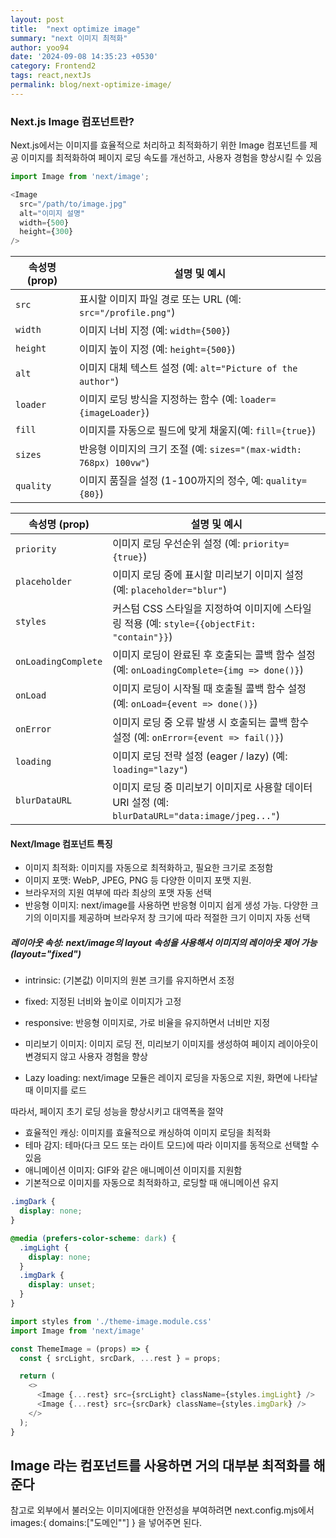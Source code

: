 ```yaml
---
layout: post 
title:  "next optimize image"
summary: "next 이미지 최적화"
author: yoo94 
date: '2024-09-08 14:35:23 +0530' 
category: Frontend2
tags: react,nextJs
permalink: blog/next-optimize-image/
---
```


### Next.js Image 컴포넌트란?

Next.js에서는 이미지를 효율적으로 처리하고 최적화하기 위한 Image 컴포넌트를 제공
이미지를 최적화하여 페이지 로딩 속도를 개선하고, 사용자 경험을 향상시킬 수 있음

```js
import Image from 'next/image';

<Image
  src="/path/to/image.jpg"
  alt="이미지 설명"
  width={500}
  height={300}
/>
```

| 속성명 (prop)   | 설명 및 예시                                                |
|-----------------|--------------------------------------------------------|
| `src`           | 표시할 이미지 파일 경로 또는 URL (예: `src="/profile.png"`)         |
| `width`         | 이미지 너비 지정 (예: `width={500}`)                           |
| `height`        | 이미지 높이 지정 (예: `height={500}`)                          |
| `alt`           | 이미지 대체 텍스트 설정 (예: `alt="Picture of the author"`)       |
| `loader`        | 이미지 로딩 방식을 지정하는 함수 (예: `loader={imageLoader}`)         |
| `fill`          | 이미지를 자동으로 필드에 맞게 채울지(예: `fill={true}`)                 |
| `sizes`         | 반응형 이미지의 크기 조절 (예: `sizes="(max-width: 768px) 100vw"`) |
| `quality`       | 이미지 품질을 설정 (1-100까지의 정수, 예: `quality={80}`)            |

| 속성명 (prop)      | 설명 및 예시                                                       |
|-------------------|------------------------------------------------------------------|
| `priority`        | 이미지 로딩 우선순위 설정 (예: `priority={true}`)                   |
| `placeholder`     | 이미지 로딩 중에 표시할 미리보기 이미지 설정 (예: `placeholder="blur"`) |
| `styles`          | 커스텀 CSS 스타일을 지정하여 이미지에 스타일링 적용 (예: `style={{objectFit: "contain"}}`) |
| `onLoadingComplete`| 이미지 로딩이 완료된 후 호출되는 콜백 함수 설정 (예: `onLoadingComplete={img => done()}`) |
| `onLoad`          | 이미지 로딩이 시작될 때 호출될 콜백 함수 설정 (예: `onLoad={event => done()}`) |
| `onError`         | 이미지 로딩 중 오류 발생 시 호출되는 콜백 함수 설정 (예: `onError={event => fail()}`) |
| `loading`         | 이미지 로딩 전략 설정 (eager / lazy) (예: `loading="lazy"`)       |
| `blurDataURL`     | 이미지 로딩 중 미리보기 이미지로 사용할 데이터 URI 설정 (예: `blurDataURL="data:image/jpeg..."`) |


#### Next/Image 컴포넌트 특징

- 이미지 최적화: 이미지를 자동으로 최적화하고, 필요한 크기로 조정함
- 이미지 포맷: WebP, JPEG, PNG 등 다양한 이미지 포맷 지원.
- 브라우저의 지원 여부에 따라 최상의 포맷 자동 선택
- 반응형 이미지: next/image를 사용하면 반응형 이미지 쉽게 생성 가능. 다양한 크기의 이미지를 제공하며 브라우저 창 크기에 따라 적절한 크기 이미지 자동 선택

##### 레이아웃 속성: next/image의 layout 속성을 사용해서 이미지의 레이아웃 제어 가능 (layout="fixed")

- intrinsic: (기본값) 이미지의 원본 크기를 유지하면서 조정
- fixed: 지정된 너비와 높이로 이미지가 고정
- responsive: 반응형 이미지로, 가로 비율을 유지하면서 너비만 지정
- 미리보기 이미지: 이미지 로딩 전, 미리보기 이미지를 생성하여 페이지 레이아웃이 변경되지 않고 사용자 경험을 향상

- Lazy loading: next/image 모듈은 레이지 로딩을 자동으로 지원, 화면에 나타날 때 이미지를 로드

따라서, 페이지 초기 로딩 성능을 향상시키고 대역폭을 절약

- 효율적인 캐싱: 이미지를 효율적으로 캐싱하여 이미지 로딩을 최적화
- 테마 감지: 테마(다크 모드 또는 라이트 모드)에 따라 이미지를 동적으로 선택할 수 있음
- 애니메이션 이미지: GIF와 같은 애니메이션 이미지를 지원함
- 기본적으로 이미지를 자동으로 최적화하고, 로딩할 때 애니메이션 유지

```css
.imgDark {
  display: none;
}

@media (prefers-color-scheme: dark) {
  .imgLight {
    display: none;
  }
  .imgDark {
    display: unset;
  }
}
```
```js
import styles from './theme-image.module.css'
import Image from 'next/image'

const ThemeImage = (props) => {
  const { srcLight, srcDark, ...rest } = props;

  return (
    <>
      <Image {...rest} src={srcLight} className={styles.imgLight} />
      <Image {...rest} src={srcDark} className={styles.imgDark} />
    </>
  );
}
```

## Image 라는 컴포넌트를 사용하면 거의 대부분 최적화를 해준다 
 참고로 외부에서 불러오는 이미지에대한 안전성을 부여하려면
next.config.mjs에서
images:{
    domains:["도메인""]
}
을 넣어주면 된다.

